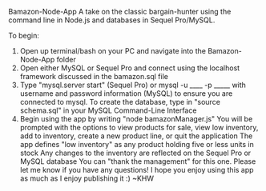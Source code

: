 Bamazon-Node-App
A take on the classic bargain-hunter using the command line in Node.js and databases in Sequel Pro/MySQL.

To begin:

1. Open up terminal/bash on your PC and navigate into the Bamazon-Node-App folder
2. Open either MySQL or Sequel Pro and connect using the localhost framework discussed in the bamazon.sql file
3. Type "mysql.server start" (Sequel Pro) or mysql -u ____ -p _____ with username and password information (MySQL) to ensure you are connected to mysql. To create the database, type in "source schema.sql" in your MySQL Command-Line Interface
4. Begin using the app by writing "node bamazonManager.js"
You will be prompted with the options to view products for sale, view low inventory, add to inventory, create a new product line, or quit the application
The app defines "low inventory" as any product holding five or less units in stock
Any changes to the inventory are reflected on the Sequel Pro or MySQL database
You can "thank the management" for this one.
Please let me know if you have any questions! I hope you enjoy using this app as much as I enjoy publishing it :)
~KHW
